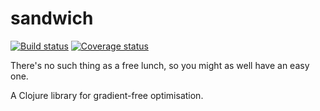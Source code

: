 # sandwich

[![Build status](https://travis-ci.org/Torvaney/sandwich.svg?branch=master)](https://travis-ci.org/Torvaney/sandwich)
[![Coverage status](https://codecov.io/gh/Torvaney/sandwich/branch/master/graph/badge.svg)](https://codecov.io/github/Torvaney/sandwich?branch=master)

There's no such thing as a free lunch, so you might as well have an easy one.

A Clojure library for gradient-free optimisation.
